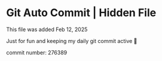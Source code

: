 # Git Auto Commit | Hidden File

This file was added Feb 12, 2025

Just for fun and keeping my daily git commit active 🤪

commit number: 276389
